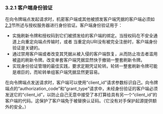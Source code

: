 ### 3.2.1 客户端身份验证

在向令牌端点发起请求时，机密客户端或其他被颁发客户端凭据的客户端必须如[2.3](../Section02/2.3.md)节所述与授权服务器进行身份验证。客户端身份验证用于：
- 实施刷新令牌和授权码到它们被颁发给的客户端的绑定。当授权码在不安全通道上向重定向端点传输时，或者 当重定向URI没有被完全注册时，客户端身份验证是关键的。
- 通过禁用客户端或者改变其凭据从被入侵的客户端恢复，从而防止攻击者滥用被盗的刷新令牌。改变单套客户端凭据显然快于撤销一整套刷新令牌。
- 实现身份验证管理的最佳实践，要求定期凭证轮转。轮转一整套刷新令牌可能是艰巨的，而轮转单组客户端凭据显然更容易。

在向令牌端点发送请求时，客户端可以使用“client_id”请求参数标识自己。向令牌端点的“authorization_code”和“grant_type”请求中，未经身份验证的客户端必须发送它的“client_id”，以防止自己无意中接受了本打算给具有另一个“client_id”的客户端的代码。这保护了客户端免于被替换认证码。（它没有对手保护起源提供额外的安全。）